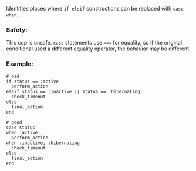 Identifies places where `if-elsif` constructions
can be replaced with `case-when`.

### Safety:

This cop is unsafe. `case` statements use `===` for equality,
so if the original conditional used a different equality operator, the
behavior may be different.

### Example:
    # bad
    if status == :active
      perform_action
    elsif status == :inactive || status == :hibernating
      check_timeout
    else
      final_action
    end

    # good
    case status
    when :active
      perform_action
    when :inactive, :hibernating
      check_timeout
    else
      final_action
    end

